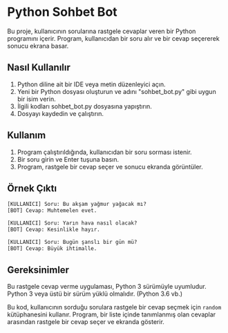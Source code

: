 # Python Sohbet Bot

Bu proje, kullanıcının sorularına rastgele cevaplar veren bir Python programını içerir. Program, kullanıcıdan bir soru alır ve bir cevap seçererek sonucu ekrana basar.

## Nasıl Kullanılır

1. Python diline ait bir IDE veya metin düzenleyici açın.
2. Yeni bir Python dosyası oluşturun ve adını "sohbet_bot.py" gibi uygun bir isim verin.
3. İlgili kodları sohbet_bot.py dosyasına yapıştırın.
4. Dosyayı kaydedin ve çalıştırın.

## Kullanım

1. Program çalıştırıldığında, kullanıcıdan bir soru sorması istenir.
2. Bir soru girin ve Enter tuşuna basın.
3. Program, rastgele bir cevap seçer ve sonucu ekranda görüntüler.

## Örnek Çıktı

```python
[KULLANICI] Soru: Bu akşam yağmur yağacak mı?
[BOT] Cevap: Muhtemelen evet.

[KULLANICI] Soru: Yarın hava nasıl olacak?
[BOT] Cevap: Kesinlikle hayır.

[KULLANICI] Soru: Bugün şanslı bir gün mü?
[BOT] Cevap: Büyük ihtimalle.
```

## Gereksinimler

Bu rastgele cevap verme uygulaması, Python 3 sürümüyle uyumludur. Python 3 veya üstü bir sürüm yüklü olmalıdır. (Python 3.6 vb.)

Bu kod, kullanıcının sorduğu sorulara rastgele bir cevap seçmek için `random` kütüphanesini kullanır. Program, bir liste içinde tanımlanmış olan cevaplar arasından rastgele bir cevap seçer ve ekranda gösterir.
